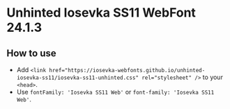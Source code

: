 # Unhinted Iosevka SS11 WebFont 24.1.3

## How to use

- Add `<link href="https://iosevka-webfonts.github.io/unhinted-iosevka-ss11/iosevka-ss11-unhinted.css" rel="stylesheet" />` to your `<head>`.
- Use `fontFamily: 'Iosevka SS11 Web'` or `font-family: 'Iosevka SS11 Web'`.
